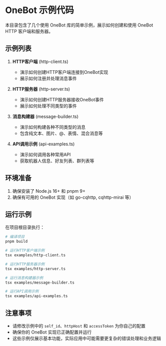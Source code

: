 # OneBot 示例代码

本目录包含了几个使用 OneBot 库的简单示例，展示如何创建和使用 OneBot HTTP 客户端和服务器。

## 示例列表

1. **HTTP客户端** (http-client.ts)
   - 演示如何创建HTTP客户端连接到OneBot实现
   - 展示如何注册并处理消息事件

2. **HTTP服务器** (http-server.ts)
   - 演示如何创建HTTP服务器接收OneBot事件
   - 展示如何处理不同类型的事件

3. **消息构建器** (message-builder.ts)
   - 演示如何构建各种不同类型的消息
   - 包含纯文本、图片、@、表情、混合消息等

4. **API调用示例** (api-examples.ts)
   - 演示如何调用各种常用API
   - 获取机器人信息、好友列表、群列表等

## 环境准备

1. 确保安装了 Node.js 16+ 和 pnpm 9+
2. 确保有可用的 OneBot 实现（如 go-cqhttp, cqhttp-mirai 等）

## 运行示例

在项目根目录执行：

```bash
# 编译项目
pnpm build

# 运行HTTP客户端示例
tsx examples/http-client.ts

# 运行HTTP服务器示例
tsx examples/http-server.ts

# 运行消息构建器示例
tsx examples/message-builder.ts

# 运行API调用示例
tsx examples/api-examples.ts
```

## 注意事项

- 请修改示例中的 `self_id`、`httpHost` 和 `accessToken` 为你自己的配置
- 确保你的 OneBot 实现已正确配置并运行
- 这些示例仅展示基本功能，实际应用中可能需要更复杂的错误处理和业务逻辑 